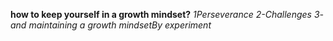 **how to keep yourself in a growth mindset?**
*1Perseverance*
*2-Challenges*
*3- and maintaining a growth mindsetBy experiment*

